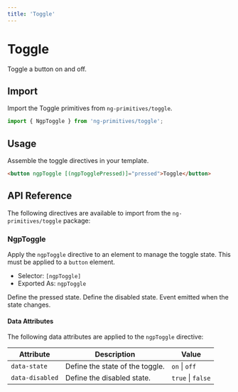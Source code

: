 ```yaml
---
title: 'Toggle'
---
```


# Toggle

Toggle a button on and off.

<docs-example name="toggle"></docs-example>

## Import

Import the Toggle primitives from `ng-primitives/toggle`.

```ts
import { NgpToggle } from 'ng-primitives/toggle';
```

## Usage

Assemble the toggle directives in your template.

```html
<button ngpToggle [(ngpTogglePressed)]="pressed">Toggle</button>
```

## API Reference

The following directives are available to import from the `ng-primitives/toggle` package:

### NgpToggle

Apply the `ngpToggle` directive to an element to manage the toggle state. This must be applied to a `button` element.

- Selector: `[ngpToggle]`
- Exported As: `ngpToggle`

<response-field name="ngpTogglePressed" type="boolean" default="false">
  Define the pressed state.
</response-field>

<response-field name="ngpToggleDisabled" type="boolean" default="false">
  Define the disabled state.
</response-field>

<response-field name="ngpTogglePressedChange" type="boolean">
  Event emitted when the state changes.
</response-field>

#### Data Attributes

The following data attributes are applied to the `ngpToggle` directive:

| Attribute       | Description                     | Value             |
| --------------- | ------------------------------- | ----------------- |
| `data-state`    | Define the state of the toggle. | `on` \| `off`     |
| `data-disabled` | Define the disabled state.      | `true` \| `false` |
